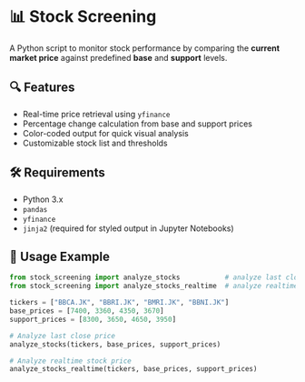 # 📊 Stock Screening

A Python script to monitor stock performance by comparing the **current market price** against predefined **base** and **support** levels.

## 🔍 Features

- Real-time price retrieval using `yfinance`
- Percentage change calculation from base and support prices
- Color-coded output for quick visual analysis
- Customizable stock list and thresholds

## 🛠 Requirements

- Python 3.x
- `pandas`
- `yfinance`
- `jinja2` (required for styled output in Jupyter Notebooks)

## 🚀 Usage Example

```python
from stock_screening import analyze_stocks           # analyze last close price
from stock_screening import analyze_stocks_realtime  # analyze realtime stock price

tickers = ["BBCA.JK", "BBRI.JK", "BMRI.JK", "BBNI.JK"]
base_prices = [7400, 3360, 4350, 3670]
support_prices = [8300, 3650, 4650, 3950]

# Analyze last close price
analyze_stocks(tickers, base_prices, support_prices)

# Analyze realtime stock price
analyze_stocks_realtime(tickers, base_prices, support_prices)